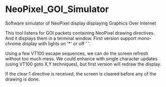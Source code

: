 # NeoPixel_GOI_Simulator
Software simulator of NeoPixel display displaying Graphics Over Internet

This tool listens for GOI packets containing NeoPixel drawing directives.
And it displays them in a terminal window.   First version support mono-chrome
display with lights on '*' or off ' '.

Using a few VT100 escape sequences, we can do the screen refresh without too
much mess.     We could enhance with single character updates (using VT100
goto X,Y techniques), but first version will redraw the display.

If the clear:1 directive is received, the screen is cleared before any of the drawing
is done.
